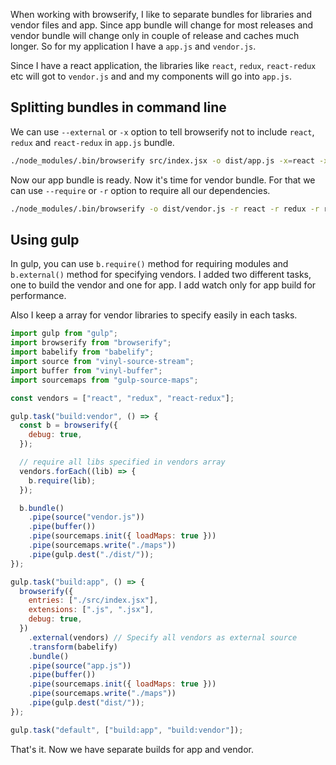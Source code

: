 <!--


---
 "Browserify : separate app and vendor bundles"
excerpt: "Browserify : separate app and vendor bundles"
date: 2016-02-08 00:00:00 IST
updated: 2016-02-08 00:00:00 IST
categories: javascript
tags: browserify
---

-->
<!DOCTYPE html>
<html>

<head>
  <title>basic-git-workflow</title>
  <meta charset="utf-8">
  <meta name="viewport" content="width=device-width, initial-scale=1.0">


  <link rel="stylesheet" href="./css/bootstrap.css">
  <link rel="stylesheet" href="./css/bootstrap.grid.css">
  <link rel="stylesheet" href="./css/bootstrap.min.css">
  <link rel="stylesheet" href="./css/bootstrap-reboot.min.css">
  <link rel="stylesheet" href="./css/bootstrap.css.map">
  <link rel="stylesheet" href="./css/blog-home.css">
  <link rel="stylesheet" href="./css/prism.css">
  <script async defer src="./css/prism.js"></script>
</head>

<body>

When working with browserify, I like to separate bundles for libraries and vendor files and app. Since app bundle will change for most releases and vendor bundle will change only in couple of release and caches much longer. So for my application I have a `app.js` and `vendor.js`.

Since I have a react application, the libraries like `react`, `redux`, `react-redux` etc will got to `vendor.js` and and my components will go into `app.js`.

## Splitting bundles in command line

We can use `--external` or `-x` option to tell browserify not to include `react`, `redux` and `react-redux` in `app.js` bundle.

```sh
./node_modules/.bin/browserify src/index.jsx -o dist/app.js -x=react -x=redux -x=react-redux -t [ babelify --presets [ es2015 react ] ]
```

Now our app bundle is ready. Now it's time for vendor bundle. For that we can use `--require` or `-r` option to require all our dependencies.

```sh
./node_modules/.bin/browserify -o dist/vendor.js -r react -r redux -r react-redux
```

## Using gulp

In gulp, you can use `b.require()` method for requiring modules and `b.external()` method for specifying vendors. I added two different tasks, one to build the vendor and one for app. I add watch only for app build for performance.

Also I keep a array for vendor libraries to specify easily in each tasks.

```js
import gulp from "gulp";
import browserify from "browserify";
import babelify from "babelify";
import source from "vinyl-source-stream";
import buffer from "vinyl-buffer";
import sourcemaps from "gulp-source-maps";

const vendors = ["react", "redux", "react-redux"];

gulp.task("build:vendor", () => {
  const b = browserify({
    debug: true,
  });

  // require all libs specified in vendors array
  vendors.forEach((lib) => {
    b.require(lib);
  });

  b.bundle()
    .pipe(source("vendor.js"))
    .pipe(buffer())
    .pipe(sourcemaps.init({ loadMaps: true }))
    .pipe(sourcemaps.write("./maps"))
    .pipe(gulp.dest("./dist/"));
});

gulp.task("build:app", () => {
  browserify({
    entries: ["./src/index.jsx"],
    extensions: [".js", ".jsx"],
    debug: true,
  })
    .external(vendors) // Specify all vendors as external source
    .transform(babelify)
    .bundle()
    .pipe(source("app.js"))
    .pipe(buffer())
    .pipe(sourcemaps.init({ loadMaps: true }))
    .pipe(sourcemaps.write("./maps"))
    .pipe(gulp.dest("dist/"));
});

gulp.task("default", ["build:app", "build:vendor"]);
```

That's it. Now we have separate builds for app and vendor.
